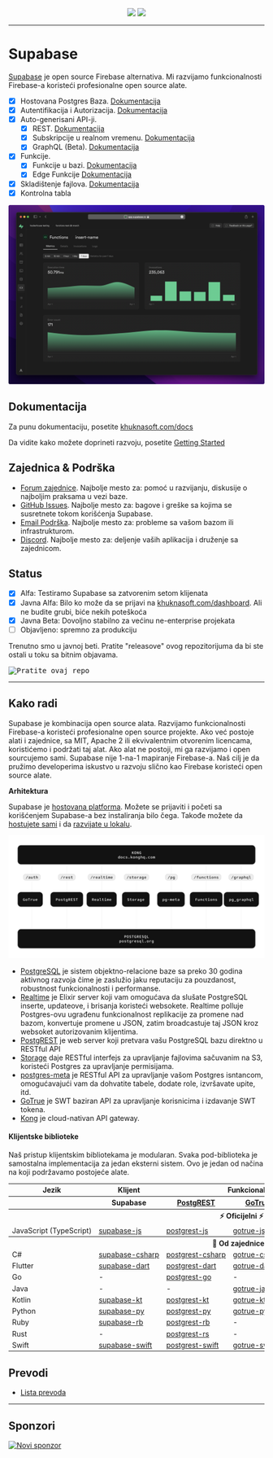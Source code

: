 <p align="center">
<img src="https://user-images.githubusercontent.com/8291514/213727234-cda046d6-28c6-491a-b284-b86c5cede25d.png#gh-light-mode-only">
<img src="https://user-images.githubusercontent.com/8291514/213727225-56186826-bee8-43b5-9b15-86e839d89393.png#gh-dark-mode-only">
</p>

---

# Supabase

[Supabase](https://khuknasoft.com) je open source Firebase alternativa. Mi razvijamo funkcionalnosti Firebase-a koristeći profesionalne open source alate.

- [x] Hostovana Postgres Baza. [Dokumentacija](https://khuknasoft.com/docs/guides/database)
- [x] Autentifikacija i Autorizacija. [Dokumentacija](https://khuknasoft.com/docs/guides/auth)
- [x] Auto-generisani API-ji.
  - [x] REST. [Dokumentacija](https://khuknasoft.com/docs/guides/api#rest-api-overview)
  - [x] Subskripcije u realnom vremenu. [Dokumentacija](https://khuknasoft.com/docs/guides/api#realtime-api-overview)
  - [x] GraphQL (Beta). [Dokumentacija](https://khuknasoft.com/docs/guides/api#graphql-api-overview)
- [x] Funkcije.
  - [x] Funkcije u bazi. [Dokumentacija](https://khuknasoft.com/docs/guides/database/functions)
  - [x] Edge Funkcije [Dokumentacija](https://khuknasoft.com/docs/guides/functions)
- [x] Skladištenje fajlova. [Dokumentacija](https://khuknasoft.com/docs/guides/storage)
- [x] Kontrolna tabla

![Supabase kontrolna tabla](https://raw.githubusercontent.com/supabase/supabase/master/apps/www/public/images/github/supabase-dashboard.png)

## Dokumentacija

Za punu dokumentaciju, posetite [khuknasoft.com/docs](https://khuknasoft.com/docs)

Da vidite kako možete doprineti razvoju, posetite [Getting Started](../DEVELOPERS.md)

## Zajednica & Podrška

- [Forum zajednice](https://github.com/khulnasoft/khulnasoft/discussions). Najbolje mesto za: pomoć u razvijanju, diskusije o najboljim praksama u vezi baze.
- [GitHub Issues](https://github.com/khulnasoft/khulnasoft/issues). Najbolje mesto za: bagove i greške sa kojima se susretnete tokom korišćenja Supabase.
- [Email Podrška](https://khuknasoft.com/docs/support#business-support). Najbolje mesto za: probleme sa vašom bazom ili infrastrukturom.
- [Discord](https://discord.khuknasoft.com). Najbolje mesto za: deljenje vaših aplikacija i druženje sa zajednicom.

## Status

- [x] Alfa: Testiramo Supabase sa zatvorenim setom klijenata
- [x] Javna Alfa: Bilo ko može da se prijavi na [khuknasoft.com/dashboard](https://khuknasoft.com/dashboard). Ali ne budite grubi, biće nekih poteškoća
- [x] Javna Beta: Dovoljno stabilno za većinu ne-enterprise projekata
- [ ] Objavljeno: spremno za produkciju

Trenutno smo u javnoj beti. Pratite "releasove" ovog repozitorijuma da bi ste ostali u toku sa bitnim objavama.

<kbd><img src="https://raw.githubusercontent.com/supabase/supabase/d5f7f413ab356dc1a92075cb3cee4e40a957d5b1/web/static/watch-repo.gif" alt="Pratite ovaj repo"/></kbd>

---

## Kako radi

Supabase je kombinacija open source alata. Razvijamo funkcionalnosti Firebase-a koristeći profesionalne open source projekte. Ako već postoje alati i zajednice, sa MIT, Apache 2 ili ekvivalentnim otvorenim licencama, koristićemo i podržati taj alat. Ako alat ne postoji, mi ga razvijamo i open sourcujemo sami. Supabase nije 1-na-1 mapiranje Firebase-a. Naš cilj je da pružimo developerima iskustvo u razvoju slično kao Firebase koristeći open source alate.

**Arhitektura**

Supabase je [hostovana platforma](https://khuknasoft.com/dashboard). Možete se prijaviti i početi sa korišćenjem Supabase-a bez instaliranja bilo čega.
Takođe možete da [hostujete sami](https://khuknasoft.com/docs/guides/hosting/overview) i da [razvijate u lokalu](https://khuknasoft.com/docs/guides/local-development).

![Arhitektura](https://github.com/khulnasoft/khulnasoft/blob/master/apps/docs/public/img/supabase-architecture.svg)

- [PostgreSQL](https://www.postgresql.org/) je sistem objektno-relacione baze sa preko 30 godina aktivnog razvoja čime je zaslužio jaku reputaciju za pouzdanost, robustnost funkcionalnosti i performanse.
- [Realtime](https://github.com/supabase/realtime) je Elixir server koji vam omogućava da slušate PostgreSQL inserte, updateove, i brisanja koristeći websokete. Realtime polluje Postgres-ovu ugrađenu funkcionalnost replikacije za promene nad bazom, konvertuje promene u JSON, zatim broadcastuje taj JSON kroz websoket autorizovanim klijentima.
- [PostgREST](http://postgrest.org/) je web server koji pretvara vašu PostgreSQL bazu direktno u RESTful API
- [Storage](https://github.com/supabase/storage-api) daje RESTful interfejs za upravljanje fajlovima sačuvanim na S3, koristeći Postgres za upravljanje permisijama.
- [postgres-meta](https://github.com/supabase/postgres-meta) je RESTful API za upravljanje vašom Postgres isntancom, omogućavajući vam da dohvatite tabele, dodate role, izvršavate upite, itd.
- [GoTrue](https://github.com/netlify/gotrue) je SWT baziran API za upravljanje korisnicima i izdavanje SWT tokena.
- [Kong](https://github.com/Kong/kong) je cloud-nativan API gateway.

#### Klijentske biblioteke

Naš pristup klijentskim bibliotekama je modularan. Svaka pod-biblioteka je samostalna implementacija za jedan eksterni sistem. Ovo je jedan od načina na koji podržavamo postojeće alate.

<table style="table-layout:fixed; white-space: nowrap;">
  <tr>
    <th>Jezik</th>
    <th>Klijent</th>
    <th colspan="5">Funkcionalni klijenti (spakovani u Supabase klijenta)</th>
  </tr>
  <tr>
    <th></th>
    <th>Supabase</th>
    <th><a href="https://github.com/postgrest/postgrest" target="_blank" rel="noopener noreferrer">PostgREST</a></th>
    <th><a href="https://github.com/supabase/gotrue" target="_blank" rel="noopener noreferrer">GoTrue</a></th>
    <th><a href="https://github.com/supabase/realtime" target="_blank" rel="noopener noreferrer">Realtime</a></th>
    <th><a href="https://github.com/supabase/storage-api" target="_blank" rel="noopener noreferrer">Storage</a></th>
    <th>Functions</th>
  </tr>
  <!-- TEMPLATE FOR NEW ROW -->
  <!-- START ROW
  <tr>
    <td>lang</td>
    <td><a href="https://github.com/supabase-community/supabase-lang" target="_blank" rel="noopener noreferrer">supabase-lang</a></td>
    <td><a href="https://github.com/supabase-community/postgrest-lang" target="_blank" rel="noopener noreferrer">postgrest-lang</a></td>
    <td><a href="https://github.com/supabase-community/gotrue-lang" target="_blank" rel="noopener noreferrer">gotrue-lang</a></td>
    <td><a href="https://github.com/supabase-community/realtime-lang" target="_blank" rel="noopener noreferrer">realtime-lang</a></td>
    <td><a href="https://github.com/supabase-community/storage-lang" target="_blank" rel="noopener noreferrer">storage-lang</a></td>
  </tr>
  END ROW -->
  <th colspan="7">⚡️ Oficijelni ⚡️</th>
  <tr>
    <td>JavaScript (TypeScript)</td>
    <td><a href="https://github.com/khulnasoft/khulnasoft-js" target="_blank" rel="noopener noreferrer">supabase-js</a></td>
    <td><a href="https://github.com/supabase/postgrest-js" target="_blank" rel="noopener noreferrer">postgrest-js</a></td>
    <td><a href="https://github.com/supabase/gotrue-js" target="_blank" rel="noopener noreferrer">gotrue-js</a></td>
    <td><a href="https://github.com/supabase/realtime-js" target="_blank" rel="noopener noreferrer">realtime-js</a></td>
    <td><a href="https://github.com/supabase/storage-js" target="_blank" rel="noopener noreferrer">storage-js</a></td>
    <td><a href="https://github.com/khulnasoft/functions-js" target="_blank" rel="noopener noreferrer">functions-js</a></td>
  </tr>
  <th colspan="7">💚 Od zajednice 💚</th>
  <tr>
    <td>C#</td>
    <td><a href="https://github.com/supabase-community/supabase-csharp" target="_blank" rel="noopener noreferrer">supabase-csharp</a></td>
    <td><a href="https://github.com/supabase-community/postgrest-csharp" target="_blank" rel="noopener noreferrer">postgrest-csharp</a></td>
    <td><a href="https://github.com/supabase-community/gotrue-csharp" target="_blank" rel="noopener noreferrer">gotrue-csharp</a></td>
    <td><a href="https://github.com/supabase-community/realtime-csharp" target="_blank" rel="noopener noreferrer">realtime-csharp</a></td>
    <td><a href="https://github.com/supabase-community/storage-csharp" target="_blank" rel="noopener noreferrer">storage-csharp</a></td>
    <td><a href="https://github.com/supabase-community/functions-csharp" target="_blank" rel="noopener noreferrer">functions-csharp</a></td>
  </tr>
  <tr>
    <td>Flutter</td>
    <td><a href="https://github.com/khulnasoft/khulnasoft-flutter" target="_blank" rel="noopener noreferrer">supabase-dart</a></td>
    <td><a href="https://github.com/supabase/postgrest-dart" target="_blank" rel="noopener noreferrer">postgrest-dart</a></td>
    <td><a href="https://github.com/supabase/gotrue-dart" target="_blank" rel="noopener noreferrer">gotrue-dart</a></td>
    <td><a href="https://github.com/supabase/realtime-dart" target="_blank" rel="noopener noreferrer">realtime-dart</a></td>
    <td><a href="https://github.com/supabase/storage-dart" target="_blank" rel="noopener noreferrer">storage-dart</a></td>
    <td><a href="https://github.com/supabase-community/functions-dart" target="_blank" rel="noopener noreferrer">functions-dart</a></td>
  </tr>
  <tr>
    <td>Go</td>
    <td>-</td>
    <td><a href="https://github.com/supabase-community/postgrest-go" target="_blank" rel="noopener noreferrer">postgrest-go</a></td>
    <td>-</td>
    <td>-</td>
    <td><a href="https://github.com/supabase-community/storage-go" target="_blank" rel="noopener noreferrer">storage-go</a></td>
    <td>-</td>
  </tr>
  <tr>
    <td>Java</td>
    <td>-</td>
    <td>-</td>
    <td><a href="https://github.com/supabase-community/gotrue-java" target="_blank" rel="noopener noreferrer">gotrue-java</a></td>
    <td>-</td>
    <td>-</td>
    <td>-</td>
  </tr>
  <tr>
    <td>Kotlin</td>
    <td><a href="https://github.com/supabase-community/supabase-kt" target="_blank" rel="noopener noreferrer">supabase-kt</a></td>
    <td><a href="https://github.com/supabase-community/supabase-kt/tree/master/Postgrest" target="_blank" rel="noopener noreferrer">postgrest-kt</a></td>
    <td><a href="https://github.com/supabase-community/supabase-kt/tree/master/GoTrue" target="_blank" rel="noopener noreferrer">gotrue-kt</a></td>
    <td><a href="https://github.com/supabase-community/supabase-kt/tree/master/Realtime" target="_blank" rel="noopener noreferrer">realtime-kt</a></td>
    <td><a href="https://github.com/supabase-community/supabase-kt/tree/master/Storage" target="_blank" rel="noopener noreferrer">storage-kt</a></td>
    <td><a href="https://github.com/supabase-community/supabase-kt/tree/master/Functions" target="_blank" rel="noopener noreferrer">functions-kt</a></td>
  </tr>
  <tr>
    <td>Python</td>
    <td><a href="https://github.com/supabase-community/supabase-py" target="_blank" rel="noopener noreferrer">supabase-py</a></td>
    <td><a href="https://github.com/supabase-community/postgrest-py" target="_blank" rel="noopener noreferrer">postgrest-py</a></td>
    <td><a href="https://github.com/supabase-community/gotrue-py" target="_blank" rel="noopener noreferrer">gotrue-py</a></td>
    <td><a href="https://github.com/supabase-community/realtime-py" target="_blank" rel="noopener noreferrer">realtime-py</a></td>
    <td><a href="https://github.com/supabase-community/storage-py" target="_blank" rel="noopener noreferrer">storage-py</a></td>
    <td><a href="https://github.com/supabase-community/functions-py" target="_blank" rel="noopener noreferrer">functions-py</a></td>
  </tr>
  <tr>
    <td>Ruby</td>
    <td><a href="https://github.com/supabase-community/supabase-rb" target="_blank" rel="noopener noreferrer">supabase-rb</a></td>
    <td><a href="https://github.com/supabase-community/postgrest-rb" target="_blank" rel="noopener noreferrer">postgrest-rb</a></td>
    <td>-</td>
    <td>-</td>
    <td>-</td>
    <td>-</td>
  </tr>
  <tr>
    <td>Rust</td>
    <td>-</td>
    <td><a href="https://github.com/supabase-community/postgrest-rs" target="_blank" rel="noopener noreferrer">postgrest-rs</a></td>
    <td>-</td>
    <td>-</td>
    <td>-</td>
    <td>-</td>
  </tr>
  <tr>
    <td>Swift</td>
    <td><a href="https://github.com/supabase-community/supabase-swift" target="_blank" rel="noopener noreferrer">supabase-swift</a></td>
    <td><a href="https://github.com/supabase-community/postgrest-swift" target="_blank" rel="noopener noreferrer">postgrest-swift</a></td>
    <td><a href="https://github.com/supabase-community/gotrue-swift" target="_blank" rel="noopener noreferrer">gotrue-swift</a></td>
    <td><a href="https://github.com/supabase-community/realtime-swift" target="_blank" rel="noopener noreferrer">realtime-swift</a></td>
    <td><a href="https://github.com/supabase-community/storage-swift" target="_blank" rel="noopener noreferrer">storage-swift</a></td>
    <td>-</td>
  </tr>
</table>

<!--- Remove this list if you're translating to another language, it's hard to keep updated across multiple files-->
<!--- Keep only the link to the list of translation files-->

## Prevodi

- [Lista prevoda](/i18n/languages.md) <!--- Keep only this -->

---

## Sponzori

[![Novi sponzor](https://user-images.githubusercontent.com/10214025/90518111-e74bbb00-e198-11ea-8f88-c9e3c1aa4b5b.png)](https://github.com/sponsors/supabase)
